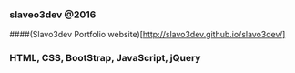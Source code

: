 ### slaveo3dev @2016
####(Slavo3dev Portfolio website)[http://slavo3dev.github.io/slavo3dev/]
### HTML, CSS, BootStrap, JavaScript, jQuery
 
